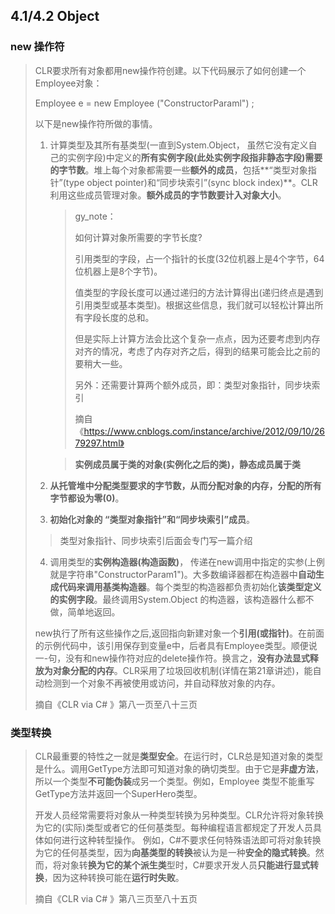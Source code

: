 <h2>4.1/4.2 Object</h2>

<h3>new 操作符</h3>

>CLR要求所有对象都用new操作符创建。以下代码展示了如何创建一个Employee对象：
>
>Employee e = new Employee ("ConstructorParaml") ;
>
>以下是new操作符所做的事情。
>
>1. 计算类型及其所有基类型(一直到System.Object， 虽然它没有定义自己的实例字段)中定义的**所有实例字段(此处实例字段指非静态字段)需要的字节数**。堆上每个对象都需要一些**额外的成员**，包括**“类型对象指针”(type object pointer)和“同步块索引”(sync block index)**。CLR 利用这些成员管理对象。**额外成员的字节数要计入对象大小**。
>    
>    > gy_note：
>    >
>    > 如何计算对象所需要的字节长度?
>    >
>    > 引用类型的字段，占一个指针的长度(32位机器上是4个字节，64位机器上是8个字节)。
>    >
>    > 值类型的字段长度可以通过递归的方法计算得出(递归终点是遇到引用类型或基本类型)。根据这些信息，我们就可以轻松计算出所有字段长度的总和。
>    >
>    > 但是实际上计算方法会比这个复杂一点点，因为还要考虑到内存对齐的情况，考虑了内存对齐之后，得到的结果可能会比之前的要稍大一些。
>    >
>    > 另外：还需要计算两个额外成员，即：类型对象指针，同步块索引
>    >
>    > 摘自《https://www.cnblogs.com/instance/archive/2012/09/10/2679297.html》
>    
>    > **实例成员属于类的对象(实例化之后的类)，静态成员属于类**
>
>2. **从托管堆中分配类型要求的字节数，从而分配对象的内存，分配的所有字节都设为零(0)**。
>
>3. **初始化对象的 “类型对象指针”和“同步块索引”成员**。
>
>  > 类型对象指针、同步块索引后面会专门写一篇介绍
>
>4. 调用类型的**实例构造器(构造函数)**， 传递在new调用中指定的实参(上例就是字符串"ConstructorParam1")。大多数编译器都在构造器中**自动生成代码来调用基类构造器**。每个类型的构造器都负责初始化**该类型定义的实例字段**。最终调用System.Object 的构造器，该构造器什么都不做，简单地返回。
>
>new执行了所有这些操作之后,返回指向新建对象一个**引用(或指针)**。在前面的示例代码中，该引用保存到变量e中，后者具有Employee类型。顺便说一-句，没有和new操作符对应的delete操作符。换言之，**没有办法显式释放为对象分配的内存**。CLR采用了垃圾回收机制(详情在第21章讲述)，能自动检测到一个对象不再被使用或访问，并自动释放对象的内存。
>
>摘自《CLR via C# 》第八一页至八十三页



<h3>类型转换</h3>

> CLR最重要的特性之一就是**类型安全**。在运行时，CLR总是知道对象的类型是什么。调用GetType方法即可知道对象的确切类型。由于它是**非虚方法**，所以一个类型**不可能伪装**成另一个类型。例如，Employee 类型不能重写GetType方法并返回一个SuperHero类型。
>
> 开发人员经常需要将对象从一种类型转换为另种类型。CLR允许将对象转换为它的(实际)类型或者它的任何基类型。每种编程语言都规定了开发人员具体如何进行这种转型操作。
> 例如，C#不要求任何特殊语法即可将对象转换为它的任何基类型，因为**向基类型的转换**被认为是一种**安全的隐式转换**。然而，将对象转**换为它的某个派生类**型时，C#要求开发人员**只能进行显式转换**，因为这种转换可能在**运行时失败**。
>
> 摘自《CLR via C# 》第八三页至八十五页

